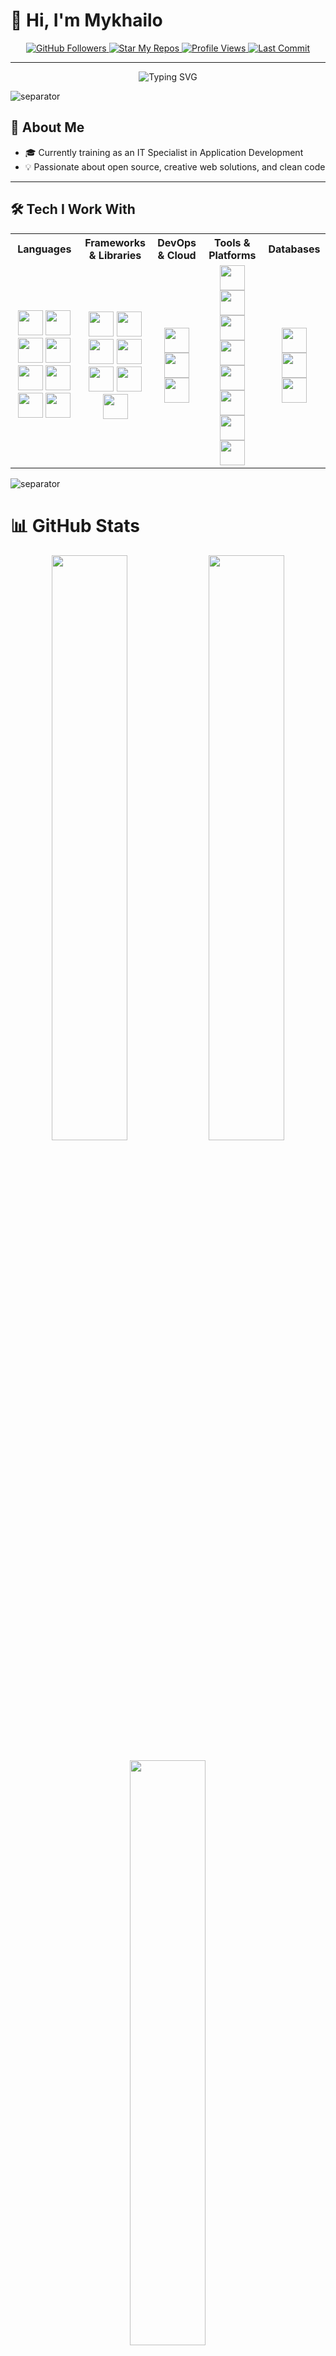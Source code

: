 # 👋 Hi, I'm Mykhailo

<p align="center">
  <a href="https://github.com/kamidzu9?tab=followers">
    <img src="https://img.shields.io/github/followers/kamidzu9?label=Followers&style=social" alt="GitHub Followers" />
  </a>
  <a href="https://github.com/kamidzu9?tab=repositories">
    <img src="https://img.shields.io/badge/%F0%9F%8C%90%20Star%20My%20Repos-kamidzu9-blueviolet" alt="Star My Repos" />
  </a>
  <a href="https://github.com/kamidzu9">
    <img src="https://komarev.com/ghpvc/?username=kamidzu9&label=Profile%20Views&color=0e75b6&style=flat" alt="Profile Views" />
  </a>
  <a href="https://github.com/kamidzu9">
    <img src="https://img.shields.io/github/last-commit/kamidzu9/kamidzu9?color=green" alt="Last Commit" />
  </a>
</p>

---

<p align="center">
  <img src="https://readme-typing-svg.herokuapp.com?font=Fira+Code&pause=800&color=0EF7BB&width=700&height=40&lines=Welcome!;I+am+Mykhailo+Solovey;IT+Specialist+in+Application+Development" alt="Typing SVG" />
</p>

<img src="https://raw.githubusercontent.com/kamidzu9/kamidzu9/main/assets/border_separator.gif" alt="separator" />

## 🌟 About Me

- 🎓 Currently training as an IT Specialist in Application Development
- 💡 Passionate about open source, creative web solutions, and clean code

---

## 🛠️ Tech I Work With

<div align="center">
  <table>
    <tr>
      <th>Languages</th>
      <th>Frameworks & Libraries</th>
      <th>DevOps & Cloud</th>
      <th>Tools & Platforms</th>
      <th>Databases</th>
    </tr>
    <tr align="center">
      <td>
        <img src="https://cdn.jsdelivr.net/gh/devicons/devicon/icons/bash/bash-original.svg" width="40" />
        <img src="https://cdn.jsdelivr.net/gh/devicons/devicon/icons/css3/css3-original.svg" width="40" />
        <img src="https://cdn.jsdelivr.net/gh/devicons/devicon/icons/html5/html5-original.svg" width="40" />
        <img src="https://cdn.jsdelivr.net/gh/devicons/devicon/icons/javascript/javascript-original.svg" width="40" />
        <img src="https://cdn.jsdelivr.net/gh/devicons/devicon/icons/php/php-original.svg" width="40" />
        <img src="https://cdn.jsdelivr.net/gh/devicons/devicon/icons/python/python-original.svg" width="40" />
        <img src="https://cdn.jsdelivr.net/gh/devicons/devicon/icons/sass/sass-original.svg" width="40" />
        <img src="https://cdn.jsdelivr.net/gh/devicons/devicon/icons/typescript/typescript-original.svg" width="40" />
      </td>
      <td>
        <img src="https://cdn.jsdelivr.net/gh/devicons/devicon/icons/bootstrap/bootstrap-original.svg" width="40" />
        <img src="https://cdn.jsdelivr.net/gh/devicons/devicon/icons/laravel/laravel-original.svg" width="40" />
        <img src="https://cdn.jsdelivr.net/gh/devicons/devicon/icons/nextjs/nextjs-original.svg" width="40" />
        <img src="https://cdn.jsdelivr.net/gh/devicons/devicon/icons/react/react-original.svg" width="40" />
        <img src="https://cdn.jsdelivr.net/gh/devicons/devicon/icons/tailwindcss/tailwindcss-original.svg" width="40" />
        <img src="https://cdn.jsdelivr.net/gh/devicons/devicon/icons/vitejs/vitejs-original.svg" width="40" />
        <img src="https://cdn.jsdelivr.net/gh/devicons/devicon/icons/vuejs/vuejs-original.svg" width="40" />
      </td>
      <td>
        <img src="https://cdn.jsdelivr.net/gh/devicons/devicon/icons/docker/docker-original.svg" width="40" />
        <img src="https://cdn.jsdelivr.net/gh/devicons/devicon/icons/githubactions/githubactions-plain.svg" width="40" />
        <img src="https://cdn.jsdelivr.net/gh/devicons/devicon/icons/vercel/vercel-original.svg" width="40" />
      </td>
      <td>
        <img src="https://cdn.jsdelivr.net/gh/devicons/devicon/icons/apache/apache-original.svg" width="40" />
        <img src="https://cdn.jsdelivr.net/gh/devicons/devicon/icons/git/git-original.svg" width="40" />
        <img src="https://cdn.jsdelivr.net/gh/devicons/devicon/icons/github/github-original.svg" width="40" />
        <img src="https://cdn.jsdelivr.net/gh/devicons/devicon/icons/linux/linux-original.svg" width="40" />
        <img src="https://cdn.jsdelivr.net/gh/devicons/devicon/icons/npm/npm-original-wordmark.svg" width="40" />
        <img src="https://cdn.jsdelivr.net/gh/devicons/devicon/icons/shopware/shopware-original.svg" width="40" />
        <img src="https://cdn.jsdelivr.net/gh/devicons/devicon/icons/vscode/vscode-original.svg" width="40" />
        <img src="https://cdn.jsdelivr.net/gh/devicons/devicon/icons/wordpress/wordpress-plain.svg" width="40" />
      </td>
      <td>
        <img src="https://cdn.jsdelivr.net/gh/devicons/devicon/icons/mysql/mysql-original.svg" width="40" />
        <img src="https://cdn.jsdelivr.net/gh/devicons/devicon/icons/postgresql/postgresql-original.svg" width="40" />
        <img src="https://cdn.jsdelivr.net/gh/devicons/devicon/icons/mongodb/mongodb-original.svg" width="40" />
      </td>
    </tr>
  </table>
</div>

<img src="https://raw.githubusercontent.com/kamidzu9/kamidzu9/main/assets/border_separator.gif" alt="separator" />

# 📊 GitHub Stats

<div align="center">
  <img src="https://github-readme-stats.vercel.app/api?username=kamidzu9&show_icons=true&theme=tokyonight&hide_border=true" width="49%" />
  <img src="https://streak-stats.demolab.com?user=kamidzu9&theme=tokyonight&hide_border=true" width="49%" />
  <br><br>
  <img src="https://github-readme-stats.vercel.app/api/top-langs/?username=kamidzu9&layout=compact&theme=tokyonight&hide_border=true" width="49%" />
  <br><br>
  <img src="https://github-profile-trophy.vercel.app/?username=kamidzu9&theme=tokyonight&no-frame=true" width="98%" />
  <br><br>
  <img src="https://github-profile-summary-cards.vercel.app/api/cards/profile-details?username=kamidzu9&theme=tokyonight" width="98%" />
  <br><br>
  <img src="https://github-profile-summary-cards.vercel.app/api/cards/repos-per-language?username=kamidzu9&theme=tokyonight" width="49%" />
  <img src="https://github-profile-summary-cards.vercel.app/api/cards/most-commit-language?username=kamidzu9&theme=tokyonight" width="49%" />
  <br><br>
  <img src="https://github-profile-summary-cards.vercel.app/api/cards/stats?username=kamidzu9&theme=tokyonight" width="49%" />
  <img src="https://github-profile-summary-cards.vercel.app/api/cards/productive-time?username=kamidzu9&theme=tokyonight&utcOffset=+2" width="49%" />  
  <br><br>
  <img src="https://github-readme-stats.vercel.app/api/wakatime?username=kamidzu9&layout=compact&theme=tokyonight&hide_border=true" width="98%" />
</div>

<img src="https://raw.githubusercontent.com/kamidzu9/kamidzu9/main/assets/border_separator.gif" alt="separator" />

## 📝 Working On

- **StackSafe** - Developer tool built with GTK4 and Python
- Check my repos: https://github.com/kamidzu9?tab=repositories

---

## 📫 Get In Touch

<p align="center">
  <a href="mailto:msolovey.job@gmail.com"><img src="https://skillicons.dev/icons?i=gmail" width="40" /></a>
  <a href="https://www.linkedin.com/in/mykhailo-solovey-34345934a/"><img src="https://skillicons.dev/icons?i=linkedin" width="40" /></a>
  <a href="https://github.com/kamidzu9"><img src="https://skillicons.dev/icons?i=github" width="40" /></a>
</p>

---

<p align="center">
  Thanks for checking out my profile! ⭐
</p>
